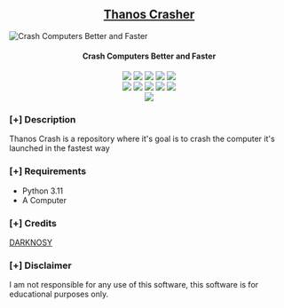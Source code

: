 <h2 align="center"><u>Thanos Crasher</u></h2>

![Crash Computers Better and Faster](https://camo.githubusercontent.com/5fd58cd8846fcb3050bb48ae197e9245318d3d419f6c2a5e3650ef50dafa1080/68747470733a2f2f696d672e6c6167616365746173616c74612e636f6d2e61722f666f746f732f6e6f7461732f323032302f30352f32362f3834353339385f3230323030353235313931353439303030303030312e6a7067)
<h4 align="center"> Crash Computers Better and Faster </h4>

<p align="center">
    <img src="https://img.shields.io/github/stars/DARKNOSY/Thanos-Crasher?style=for-the-badge&color=orange">
    <img src="https://img.shields.io/github/forks/DARKNOSY/Thanos-Crasher?style=for-the-badge&color=purple">
    <img src="https://img.shields.io/github/license/DARKNOSY/Thanos-Crasher?style=for-the-badge&color=blue">
    <img src="https://img.shields.io/github/issues/DARKNOSY/Thanos-Crasher?style=for-the-badge&color=red">
    <img src="https://img.shields.io/github/contributors/DARKNOSY/Thanos-Crasher?style=for-the-badge&color=cyan">
<br>
    <img src="https://img.shields.io/badge/Author-DARKNOSY-magenta?style=flat-square">
    <img src="https://img.shields.io/badge/Open%20Source-No-orange?style=flat-square">
    <img src="https://img.shields.io/badge/Maintained-Yes-cyan?style=flat-square">
    <img src="https://img.shields.io/badge/Made%20In-France-green?style=flat-square">
    <img src="https://img.shields.io/badge/Written%20In-Batch and Python-blue?style=flat-square">
<br>
    <img src="https://github-readme-stats.vercel.app/api/pin/?username=DARKNOSY&repo=Thanos-Crasher&theme=synthwave">
</p>

### [+] Description
Thanos Crash is a repository where it's goal is to crash the computer it's launched in the fastest way

### [+] Requirements
 - Python 3.11
 - A Computer

### [+] Credits 
<a href="https://github.com/DARKNOSY/Thanos-Crasher">DARKNOSY</a>

### [+] Disclaimer 
I am not responsible for any use of this software, this software is for educational purposes only.
